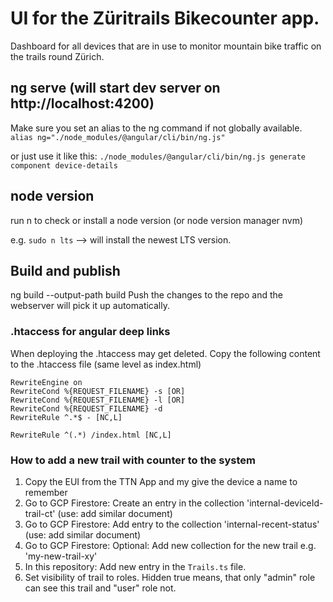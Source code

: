 # UI for the Züritrails Bikecounter app.

Dashboard for all devices that are in use to monitor mountain bike traffic on the trails round Zürich.

## ng serve (will start dev server on http://localhost:4200)
Make sure you set an alias to the ng command if not globally available.
`alias ng="./node_modules/@angular/cli/bin/ng.js"`

or just use it like this:
`./node_modules/@angular/cli/bin/ng.js generate component device-details`


## node version
run n to check or install a node version (or node version manager nvm)

e.g. `sudo n lts` --> will install the newest LTS version.

## Build and publish
ng build --output-path build
Push the changes to the repo and the webserver will pick it up automatically.

### .htaccess for angular deep links
When deploying the .htaccess may get deleted.
Copy the following content to the .htaccess file (same level as index.html)

```
RewriteEngine on
RewriteCond %{REQUEST_FILENAME} -s [OR]
RewriteCond %{REQUEST_FILENAME} -l [OR]
RewriteCond %{REQUEST_FILENAME} -d
RewriteRule ^.*$ - [NC,L]

RewriteRule ^(.*) /index.html [NC,L]
```

### How to add a new trail with counter to the system
1. Copy the EUI from the TTN App and my give the device a name to remember
2. Go to GCP Firestore: Create an entry in the collection 'internal-deviceId-trail-ct' (use: add similar document)
3. Go to GCP Firestore: Add entry to the collection 'internal-recent-status'  (use: add similar document)
4. Go to GCP Firestore: Optional: Add new collection for the new trail e.g. 'my-new-trail-xy'
5. In this repository: Add new entry in the `Trails.ts` file.
6. Set visibility of trail to roles. Hidden true means, that only "admin" role can see this trail and "user" role not.

